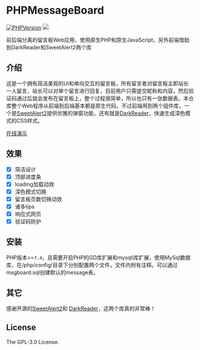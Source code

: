 # PHPMessageBoard

[![PHPVersion](https://img.shields.io/badge/PHP-v7.4-blue?logo=php&style=flat-square)](https://www.php.net/downloads)
[![](https://img.shields.io/github/license/tianluanchen/PHPMessageBoard?style=flat-square)](https://github.com/tianluanchen/PHPMessageBoard/blob/main/LICENSE)

前后端分离的留言板Web应用，使用原生PHP和原生JavaScript，另外前端借助到DarkReader和SweetAlert2两个库

## 介绍

这是一个拥有简洁美观的UI和单向交互的留言板，所有留言者对留言板主即站长一人留言，站长可以对单个留言进行回复，目前用户只需提交昵称和内容，然后验证码通过后就会发布在留言板上，整个过程很简单，所以也只有一张数据表。本仓库整个Web程序从前端到后端基本都是原生代码，不过前端用到两个组件库，一个是[SweetAlert2](https://github.com/sweetalert2/sweetalert2)提供优雅的弹窗功能，还有就是[DarkReader](https://github.com/darkreader/darkreader)，快速生成深色模式的CSS样式。

[在线演示](https://tianluanchen.github.io/PHPMessageBoard/)

## 效果

- [x] 简洁设计
- [x] 顶部进度条
- [x] loading加载动效
- [x] 深色模式切换
- [x] 留言板页数切换动效
- [x] 诸多tips
- [x] 响应式网页
- [x] 验证码防护

## 安装

PHP版本>=`7.4`，且需要开启PHP的GD库扩展和mysqli库扩展，使用MySql数据库，在/php/config/目录下分别配置两个文件，文件内附有注释。可以通过msgboard.sql创建默认的message表。

## 其它

感谢开源的[SweetAlert2](https://github.com/sweetalert2/sweetalert2)和
[DarkReader](https://github.com/darkreader/darkreader)，这两个库真的非常棒！

## License

The GPL-3.0 License.